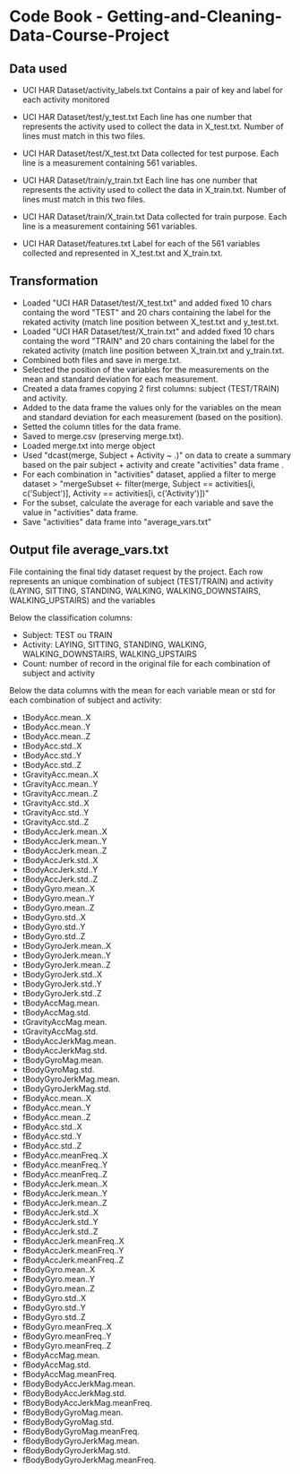 # Code Book - Getting-and-Cleaning-Data-Course-Project

## Data used

* UCI HAR Dataset/activity_labels.txt
Contains a pair of key and label for each activity monitored

* UCI HAR Dataset/test/y_test.txt
Each line has one number that represents the activity used to collect the data in X_test.txt. Number of lines must match in this two files.

* UCI HAR Dataset/test/X_test.txt
Data collected for test purpose. Each line is a measurement containing 561 variables.

* UCI HAR Dataset/train/y_train.txt
Each line has one number that represents the activity used to collect the data in X_train.txt. Number of lines must match in this two files.

* UCI HAR Dataset/train/X_train.txt
Data collected for train purpose. Each line is a measurement containing 561 variables.

* UCI HAR Dataset/features.txt
Label for each of the 561 variables collected and represented in X_test.txt and X_train.txt.

## Transformation

* Loaded "UCI HAR Dataset/test/X_test.txt" and added fixed 10 chars containg the word "TEST" and 20 chars containing the label for the rekated activity (match line position between X_test.txt and y_test.txt.
* Loaded "UCI HAR Dataset/test/X_train.txt" and added fixed 10 chars containg the word "TRAIN" and 20 chars containing the label for the rekated activity (match line position between X_train.txt and y_train.txt.
* Combined both files and save in merge.txt.
* Selected the position of the variables for the measurements on the mean and standard deviation for each measurement.
* Created a data frames copying 2 first columns: subject (TEST/TRAIN) and activity.
* Added to the data frame the values only for the variables on the mean and standard deviation for each measurement (based on the position).
* Setted the column titles for the data frame.
* Saved to merge.csv (preserving merge.txt).
* Loaded merge.txt into merge object
* Used "dcast(merge, Subject + Activity ~ .)" on data to create a summary based on the pair subject + activity and create "activities" data frame .
* For each combination in "activities" dataset, applied a filter to merge dataset > "mergeSubset <- filter(merge, Subject == activities[i, c('Subject')], Activity == activities[i, c('Activity')])" 
* For the subset, calculate the average for each variable and save the value in "activities" data frame.
* Save "activities" data frame into "average_vars.txt"


## Output file average_vars.txt

File containing the final tidy  dataset request by the project. Each row represents an unique combination of subject (TEST/TRAIN) and activity (LAYING, SITTING, STANDING, WALKING, WALKING_DOWNSTAIRS, WALKING_UPSTAIRS) and the variables 

Below the classification columns:

* Subject: TEST ou TRAIN
* Activity: LAYING, SITTING, STANDING, WALKING, WALKING_DOWNSTAIRS, WALKING_UPSTAIRS
* Count: number of record in the original file for each combination of subject and activity

Below the data columns with the mean for each variable mean or std for each combination of subject and activity:
* tBodyAcc.mean..X
* tBodyAcc.mean..Y
* tBodyAcc.mean..Z
* tBodyAcc.std..X
* tBodyAcc.std..Y
* tBodyAcc.std..Z
* tGravityAcc.mean..X
* tGravityAcc.mean..Y
* tGravityAcc.mean..Z
* tGravityAcc.std..X
* tGravityAcc.std..Y
* tGravityAcc.std..Z
* tBodyAccJerk.mean..X
* tBodyAccJerk.mean..Y
* tBodyAccJerk.mean..Z
* tBodyAccJerk.std..X
* tBodyAccJerk.std..Y
* tBodyAccJerk.std..Z
* tBodyGyro.mean..X
* tBodyGyro.mean..Y
* tBodyGyro.mean..Z
* tBodyGyro.std..X
* tBodyGyro.std..Y
* tBodyGyro.std..Z
* tBodyGyroJerk.mean..X
* tBodyGyroJerk.mean..Y
* tBodyGyroJerk.mean..Z
* tBodyGyroJerk.std..X
* tBodyGyroJerk.std..Y
* tBodyGyroJerk.std..Z
* tBodyAccMag.mean.
* tBodyAccMag.std.
* tGravityAccMag.mean.
* tGravityAccMag.std.
* tBodyAccJerkMag.mean.
* tBodyAccJerkMag.std.
* tBodyGyroMag.mean.
* tBodyGyroMag.std.
* tBodyGyroJerkMag.mean.
* tBodyGyroJerkMag.std.
* fBodyAcc.mean..X
* fBodyAcc.mean..Y
* fBodyAcc.mean..Z
* fBodyAcc.std..X
* fBodyAcc.std..Y
* fBodyAcc.std..Z
* fBodyAcc.meanFreq..X
* fBodyAcc.meanFreq..Y
* fBodyAcc.meanFreq..Z
* fBodyAccJerk.mean..X
* fBodyAccJerk.mean..Y
* fBodyAccJerk.mean..Z
* fBodyAccJerk.std..X
* fBodyAccJerk.std..Y
* fBodyAccJerk.std..Z
* fBodyAccJerk.meanFreq..X
* fBodyAccJerk.meanFreq..Y
* fBodyAccJerk.meanFreq..Z
* fBodyGyro.mean..X
* fBodyGyro.mean..Y
* fBodyGyro.mean..Z
* fBodyGyro.std..X
* fBodyGyro.std..Y
* fBodyGyro.std..Z
* fBodyGyro.meanFreq..X
* fBodyGyro.meanFreq..Y
* fBodyGyro.meanFreq..Z
* fBodyAccMag.mean.
* fBodyAccMag.std.
* fBodyAccMag.meanFreq.
* fBodyBodyAccJerkMag.mean.
* fBodyBodyAccJerkMag.std.
* fBodyBodyAccJerkMag.meanFreq.
* fBodyBodyGyroMag.mean.
* fBodyBodyGyroMag.std.
* fBodyBodyGyroMag.meanFreq.
* fBodyBodyGyroJerkMag.mean.
* fBodyBodyGyroJerkMag.std.
* fBodyBodyGyroJerkMag.meanFreq.

